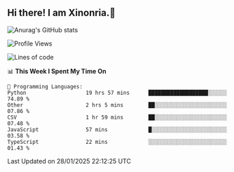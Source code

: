 ## Hi there! I am Xinonria.👋

![Anurag's GitHub stats](https://status-git-main-xinonrias-projects-f26540e3.vercel.app/api?username=xinonria&hide=stars,issues)

<!--START_SECTION:waka-->
![Profile Views](http://img.shields.io/badge/Profile%20Views-0-blue)

![Lines of code](https://img.shields.io/badge/From%20Hello%20World%20I%27ve%20Written-966.5%20thousand%20lines%20of%20code-blue)

📊 **This Week I Spent My Time On** 

```text
💬 Programming Languages: 
Python                   19 hrs 57 mins      ███████████████████░░░░░░   74.89 % 
Other                    2 hrs 5 mins        ██░░░░░░░░░░░░░░░░░░░░░░░   07.86 % 
CSV                      1 hr 59 mins        ██░░░░░░░░░░░░░░░░░░░░░░░   07.48 % 
JavaScript               57 mins             █░░░░░░░░░░░░░░░░░░░░░░░░   03.58 % 
TypeScript               22 mins             ░░░░░░░░░░░░░░░░░░░░░░░░░   01.43 % 
```


 Last Updated on 28/01/2025 22:12:25 UTC
<!--END_SECTION:waka-->

<!--
**xinonria/xinonria** is a ✨ _special_ ✨ repository because its `README.md` (this file) appears on your GitHub profile.

Here are some ideas to get you started:

- 🔭 I’m currently working on ...
- 🌱 I’m currently learning ...
- 👯 I’m looking to collaborate on ...
- 🤔 I’m looking for help with ...
- 💬 Ask me about ...
- 📫 How to reach me: ...
- 😄 Pronouns: ...
- ⚡ Fun fact: ...
-->
